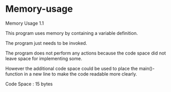 # Memory-usage

Memory Usage 1.1

This program uses memory by containing a variable definition.

The program just needs to be invoked.

The program does not perform any actions because the code space did not
leave space for implementing some.

However the additional code space could be used to place the main()- function
in a new line to make the code readable more clearly.


Code Space : 15 bytes
